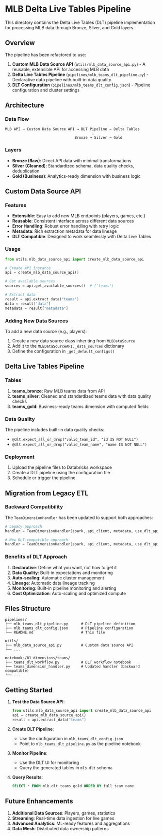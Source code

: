 # MLB Delta Live Tables Pipeline

This directory contains the Delta Live Tables (DLT) pipeline implementation for processing MLB data through Bronze, Silver, and Gold layers.

## Overview

The pipeline has been refactored to use:

1. **Custom MLB Data Source API** (`utils/mlb_data_source_api.py`) - A reusable, extensible API for accessing MLB data
2. **Delta Live Tables Pipeline** (`pipelines/mlb_teams_dlt_pipeline.py`) - Declarative data pipeline with built-in data quality
3. **DLT Configuration** (`pipelines/mlb_teams_dlt_config.json`) - Pipeline configuration and cluster settings

## Architecture

### Data Flow

```
MLB API → Custom Data Source API → DLT Pipeline → Delta Tables
                                        ↓
                                Bronze → Silver → Gold
```

### Layers

- **Bronze (Raw)**: Direct API data with minimal transformations
- **Silver (Cleaned)**: Standardized schema, data quality checks, deduplication
- **Gold (Business)**: Analytics-ready dimension with business logic

## Custom Data Source API

### Features

- **Extensible**: Easy to add new MLB endpoints (players, games, etc.)
- **Reusable**: Consistent interface across different data sources
- **Error Handling**: Robust error handling with retry logic
- **Metadata**: Rich extraction metadata for data lineage
- **DLT Compatible**: Designed to work seamlessly with Delta Live Tables

### Usage

```python
from utils.mlb_data_source_api import create_mlb_data_source_api

# Create API instance
api = create_mlb_data_source_api()

# Get available sources
sources = api.get_available_sources()  # ['teams']

# Extract data
result = api.extract_data("teams")
data = result["data"]
metadata = result["metadata"]
```

### Adding New Data Sources

To add a new data source (e.g., players):

1. Create a new data source class inheriting from `MLBDataSource`
2. Add it to the `MLBDataSourceAPI._data_sources` dictionary
3. Define the configuration in `_get_default_configs()`

## Delta Live Tables Pipeline

### Tables

1. **teams_bronze**: Raw MLB teams data from API
2. **teams_silver**: Cleaned and standardized teams data with data quality checks
3. **teams_gold**: Business-ready teams dimension with computed fields

### Data Quality

The pipeline includes built-in data quality checks:

- `@dlt.expect_all_or_drop("valid_team_id", "id IS NOT NULL")`
- `@dlt.expect_all_or_drop("valid_team_name", "name IS NOT NULL")`

### Deployment

1. Upload the pipeline files to Databricks workspace
2. Create a DLT pipeline using the configuration file
3. Schedule or trigger the pipeline

## Migration from Legacy ETL

### Backward Compatibility

The `TeamDimensionHandler` has been updated to support both approaches:

```python
# Legacy approach
handler = TeamDimensionHandler(spark, api_client, metadata, use_dlt_api=False)

# New DLT-compatible approach  
handler = TeamDimensionHandler(spark, api_client, metadata, use_dlt_api=True)
```

### Benefits of DLT Approach

1. **Declarative**: Define what you want, not how to get it
2. **Data Quality**: Built-in expectations and monitoring
3. **Auto-scaling**: Automatic cluster management
4. **Lineage**: Automatic data lineage tracking
5. **Monitoring**: Built-in pipeline monitoring and alerting
6. **Cost Optimization**: Auto-scaling and optimized compute

## Files Structure

```
pipelines/
├── mlb_teams_dlt_pipeline.py      # DLT pipeline definition
├── mlb_teams_dlt_config.json      # Pipeline configuration
└── README.md                      # This file

utils/
├── mlb_data_source_api.py         # Custom data source API
└── ...

notebooks/01_dimensions/teams/
├── teams_dlt_workflow.py          # DLT workflow notebook
├── teams_dimension_handler.py     # Updated handler (backward compatible)
└── ...
```

## Getting Started

1. **Test the Data Source API**:
   ```python
   from utils.mlb_data_source_api import create_mlb_data_source_api
   api = create_mlb_data_source_api()
   result = api.extract_data("teams")
   ```

2. **Create DLT Pipeline**:
   - Use the configuration in `mlb_teams_dlt_config.json`
   - Point to `mlb_teams_dlt_pipeline.py` as the pipeline notebook

3. **Monitor Pipeline**:
   - Use the DLT UI for monitoring
   - Query the generated tables in `mlb.dlt` schema

4. **Query Results**:
   ```sql
   SELECT * FROM mlb.dlt.teams_gold ORDER BY full_team_name
   ```

## Future Enhancements

1. **Additional Data Sources**: Players, games, statistics
2. **Streaming**: Real-time data ingestion for live games
3. **Advanced Analytics**: ML-ready features and aggregations
4. **Data Mesh**: Distributed data ownership patterns